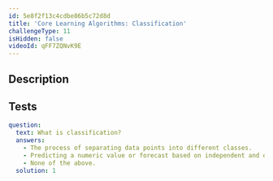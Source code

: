 ```yaml
---
id: 5e8f2f13c4cdbe86b5c72d8d
title: 'Core Learning Algorithms: Classification'
challengeType: 11
isHidden: false
videoId: qFF7ZQNvK9E
---
```


## Description
<section id='description'>
</section>

## Tests
<section id='tests'>

```yml
question:
  text: What is classification?
  answers:
    - The process of separating data points into different classes.
    - Predicting a numeric value or forecast based on independent and dependent variables.
    - None of the above.
  solution: 1
```

</section>

